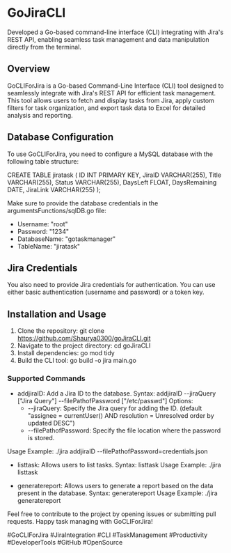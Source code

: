 # GoJiraCLI
Developed a Go-based command-line interface (CLI) integrating with Jira's REST API, enabling seamless task management and data manipulation directly from the terminal.

## Overview
GoCLIForJira is a Go-based Command-Line Interface (CLI) tool designed to seamlessly integrate with Jira's REST API for efficient task management. This tool allows users to fetch and display tasks from Jira, apply custom filters for task organization, and export task data to Excel for detailed analysis and reporting.

## Database Configuration
To use GoCLIForJira, you need to configure a MySQL database with the following table structure:

CREATE TABLE jiratask (
    ID INT PRIMARY KEY,
    JiraID VARCHAR(255),
    Title VARCHAR(255),
    Status VARCHAR(255),
    DaysLeft FLOAT,
    DaysRemaining DATE,
    JiraLink VARCHAR(255)
);

Make sure to provide the database credentials in the argumentsFunctions/sqlDB.go file:
- Username: "root"
- Password: "1234"
- DatabaseName: "gotaskmanager"
- TableName: "jiratask"

## Jira Credentials
You also need to provide Jira credentials for authentication. You can use either basic authentication (username and password) or a token key.

## Installation and Usage
1. Clone the repository: git clone https://github.com/Shaurya0300/goJiraCLI.git
2. Navigate to the project directory: cd goJiraCLI
3. Install dependencies: go mod tidy
4. Build the CLI tool: go build -o jira main.go

### Supported Commands
- addjiraID: Add a Jira ID to the database.
  Syntax: addjiraID --jiraQuery ["Jira Query"] --filePathofPassword ["/etc/passwd"]
  Options:
    - --jiraQuery: Specify the Jira query for adding the ID. (default "assignee = currentUser() AND resolution = Unresolved order by updated DESC")
    - --filePathofPassword: Specify the file location where the password is stored.

Usage Example:
./jira addjiraID --filePathofPassword=credentials.json

- listtask: Allows users to list tasks.
  Syntax: listtask
  Usage Example:
./jira listtask

- generatereport: Allows users to generate a report based on the data present in the database.
  Syntax: generatereport
  Usage Example:
./jira generatereport

Feel free to contribute to the project by opening issues or submitting pull requests. Happy task managing with GoCLIForJira!

#GoCLIForJira #JiraIntegration #CLI #TaskManagement #Productivity #DeveloperTools #GitHub #OpenSource
